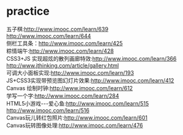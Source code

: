 ﻿# practice
五子棋:http://www.imooc.com/learn/639<br>
http://www.imooc.com/learn/644<br>
侧栏工具条：http://www.imooc.com/learn/425<br>
粽情端午:http://www.imooc.com/learn/428<br>
CSS3+JS 实现超炫的散列画廊特效:http://www.imooc.com/learn/366<br>
http://www.jthinking.com/article/gallery.html<br>
可调大小面板实现:http://www.imooc.com/learn/193<br>
JS+CSS3实现带预览图幻灯片效果:http://www.imooc.com/learn/412<br> 
Canvas 绘制时钟:http://www.imooc.com/learn/612<br>
学写一个字:http://www.imooc.com/learn/284<br>
HTML5小游戏---爱心鱼:http://www.imooc.com/learn/515<br>
http://www.imooc.com/learn/516<br>
Canvas玩儿转红包照片:http://www.imooc.com/learn/601<br>
Canvas玩转图像处理:http://www.imooc.com/learn/476
